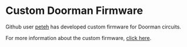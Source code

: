 # Custom Doorman Firmware <Badge type="tip" text="Arduino Framework" />

Github user [peteh](https://github.com/peteh) has developed custom firmware for Doorman circuits.

For more information about the custom firmware, [click here](https://github.com/peteh/doorman).